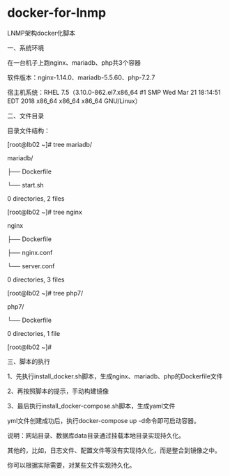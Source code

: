 # docker-for-lnmp
LNMP架构docker化脚本

一、系统环境

在一台机子上跑nginx、mariadb、php共3个容器

软件版本：nginx-1.14.0、mariadb-5.5.60、php-7.2.7

宿主机系统：RHEL 7.5（3.10.0-862.el7.x86_64 #1 SMP Wed Mar 21 18:14:51 EDT 2018 x86_64 x86_64 x86_64 GNU/Linux）

二、文件目录

目录文件结构：

[root@lb02 ~]# tree mariadb/

mariadb/

├── Dockerfile

└── start.sh

0 directories, 2 files

[root@lb02 ~]# tree nginx

nginx

├── Dockerfile

├── nginx.conf

└── server.conf

0 directories, 3 files

[root@lb02 ~]# tree php7/

php7/

└── Dockerfile

0 directories, 1 file

[root@lb02 ~]# 

三、脚本的执行

1、先执行install_docker.sh脚本，生成nginx、mariadb、php的Dockerfile文件

2、再按照脚本的提示，手动构建镜像

3、最后执行install_docker-compose.sh脚本，生成yaml文件


yml文件创建成功后，执行docker-compose  up -d命令即可启动容器。

说明：网站目录、数据库data目录通过挂载本地目录实现持久化。

其他的，比如，日志文件、配置文件等没有实现持久化，而是整合到镜像之中。

你可以根据实际需要，对某些文件实现持久化。

